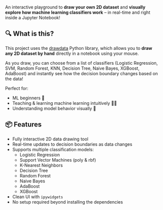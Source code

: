 An interactive playground to **draw your own 2D dataset** and **visually explore how machine learning classifiers work** – in real-time and right inside a Jupyter Notebook!

## 🔍 What is this?

This project uses the [drawdata](https://pypi.org/project/drawdata/) Python library, which allows you to **draw any 2D dataset by hand** directly in a notebook using your mouse.

As you draw, you can choose from a list of classifiers (Logistic Regression, SVM, Random Forest, KNN, Decision Tree, Naive Bayes, XGBoost, AdaBoost) and instantly see how the decision boundary changes based on the data!

Perfect for:
- ML beginners 🐣
- Teaching & learning machine learning intuitively 👨‍🏫
- Understanding model behavior visually 🧠

## 📦 Features

- Fully interactive 2D data drawing tool
- Real-time updates to decision boundaries as data changes
- Supports multiple classification models:
  - Logistic Regression
  - Support Vector Machines (poly & rbf)
  - K-Nearest Neighbors
  - Decision Tree
  - Random Forest
  - Naive Bayes
  - AdaBoost
  - XGBoost
- Clean UI with `ipywidgets`
- No setup required beyond installing the dependencies
